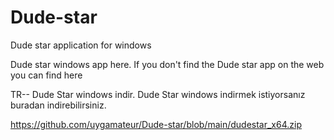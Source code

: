 # Dude-star
Dude star application for windows

Dude star windows app here. If you don't find the Dude star app on the web you can find here


TR--
Dude Star windows indir. Dude Star windows indirmek istiyorsanız buradan indirebilirsiniz.

<a href="https://github.com/uygamateur/Dude-star/blob/main/dudestar_x64.zip">https://github.com/uygamateur/Dude-star/blob/main/dudestar_x64.zip</a> 
